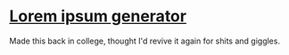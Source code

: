 # [Lorem ipsum generator](http://ricostacruz.com/lorem)

Made this back in college, thought I'd revive it again for shits and giggles.
